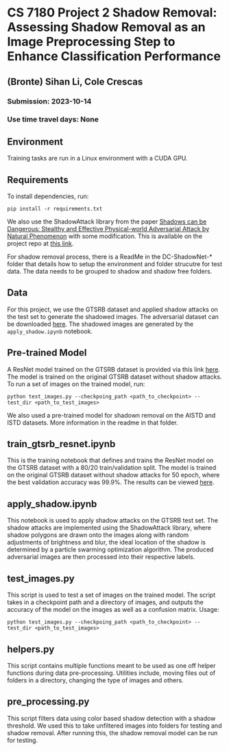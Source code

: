 # CS 7180 Project 2 Shadow Removal: Assessing Shadow Removal as an Image Preprocessing Step to Enhance Classification Performance

## (Bronte) Sihan Li, Cole Crescas
### Submission: 2023-10-14
### Use time travel days: None

## Environment

Training tasks are run in a Linux environment with a CUDA GPU.

## Requirements

To install dependencies, run:

    pip install -r requirements.txt

We also use the ShadowAttack library from the paper [Shadows can be Dangerous: Stealthy and Effective Physical-world Adversarial Attack by Natural Phenomenon](https://arxiv.org/abs/2203.03818) with some modification. This is available on the project repo at [this link](https://github.com/bronteee/advanced-perception/tree/main/shadow-removal/ShadowAttack).

For shadow removal process, there is a ReadMe in the DC-ShadowNet-* folder that details how to setup the environment and folder strucutre for test data.  The data needs to be grouped to shadow and shadow free folders. 

## Data

For this project, we use the GTSRB dataset and applied shadow attacks on the test set to generate the shadowed images. The adversarial dataset can be downloaded [here](https://drive.google.com/file/d/187hUm28FJL3fHKEgpibwRaCE8b7_nFXg/view?usp=sharing). The shadowed images are generated by the `apply_shadow.ipynb` notebook.

## Pre-trained Model

A ResNet model trained on the GTSRB dataset is provided via this link [here](https://drive.google.com/file/d/1H2XrscM-aXEeTqqo8934gcKRiPard5W-/view?usp=sharing). The model is trained on the original GTSRB dataset without shadow attacks. To run a set of images on the trained model, run:

    python test_images.py --checkpoing_path <path_to_checkpoint> --test_dir <path_to_test_images>

We also used a pre-trained model for shadown removal on the AISTD and ISTD datasets.  More information in the readme in that folder.

## train_gtsrb_resnet.ipynb

This is the training notebook that defines and trains the ResNet model on the GTSRB dataset with a 80/20 train/validation split. The model is trained on the original GTSRB dataset without shadow attacks for 50 epoch, where the best validation accuracy was 99.9%. The results can be viewed [here](https://wandb.ai/fire-dream/gtsrb-resnet).

## apply_shadow.ipynb

This notebook is used to apply shadow attacks on the GTSRB test set. The shadow attacks are implemented using the ShadowAttack library, where shadow polygons are drawn onto the images along with random adjustments of brightness and blur, the ideal location of the shadow is determined by a particle swarming optimization algorithm. The produced adversarial images are then processed into their respective labels.

## test_images.py

This script is used to test a set of images on the trained model. The script takes in a checkpoint path and a directory of images, and outputs the accuracy of the model on the images as well as a confusion matrix.
Usage:

    python test_images.py --checkpoing_path <path_to_checkpoint> --test_dir <path_to_test_images>

## helpers.py

This script contains multiple functions meant to be used as one off helper functions during data pre-processing.  Utilities include, moving files out of folders in a directory, changing the type of images and others. 

## pre_processing.py

This script filters data using color based shadow detection with a shadow threshold.  We used this to take unfiltered images into folders for testing and shadow removal.  After running this, the shadow removal model can be run for testing.
